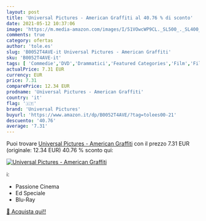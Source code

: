 ```yaml
---
layout: post
title: 'Universal Pictures - American Graffiti al 40.76 % di sconto'
date: 2021-05-12 10:37:06
image: 'https://m.media-amazon.com/images/I/51VOwcWP9CL._SL500_._SL400_.jpg'
comments: true
category: ofertas
author: 'tole.es'
slug: 'B0052T4AVE-it Universal Pictures - American Graffiti'
sku: 'B0052T4AVE-it'
tags: [ 'Commedie','DVD','Drammatici','Featured Categories','Film','Film e TV','universal pictures', ]
actualPrice: 7.31 EUR
currency: EUR
price: 7.31
comparePrice: 12.34 EUR
prodname: 'Universal Pictures - American Graffiti'
country: 'it'
flag: '🇮🇹'
brand: 'Universal Pictures'
buyurl: 'https://www.amazon.it/dp/B0052T4AVE/?tag=tolees00-21'
descuento: '40.76'
average: '7.31'
---
```


Puoi trovare [Universal Pictures - American Graffiti](https://www.amazon.it/dp/B0052T4AVE/?tag=tolees00-21) con il prezzo 7.31 EUR (originale: 12.34 EUR) 40.76 % sconto qui:

[![Universal Pictures - American Graffiti](https://m.media-amazon.com/images/I/51VOwcWP9CL._SL500_._SL400_.jpg)](https://www.amazon.it/dp/B0052T4AVE/?tag=tolees00-21)

ℹ️:

- Passione Cinema
- Ed Speciale
- Blu-Ray

[🛒 Acquista qui!!](https://www.amazon.it/dp/B0052T4AVE/?tag=tolees00-21)
